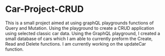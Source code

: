 # Car-Project-CRUD
This is a small project aimed at using graphQL playgrounds functions of Query and Mutation. 
Using the playground to create a CRUD application using selected classic car data.
Using the GraphQL playground, I created a small database of cars which I am able to currently preform the
  Create, Read and Delete functions. I am currently working on the updateCar function.
